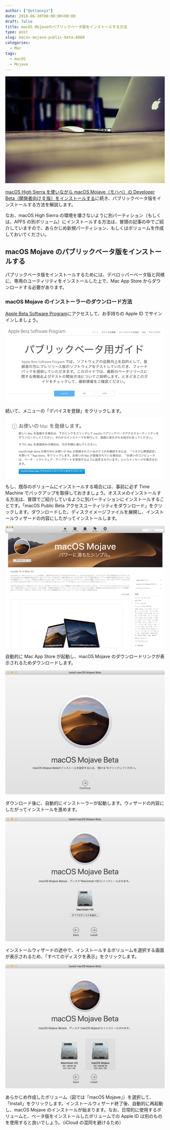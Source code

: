 ```yaml
---
author: ["@ottanxyz"]
date: 2018-06-30T00:00:00+00:00
draft: false
title: macOS Mojaveのパブリックベータ版をインストールする方法
type: post
slug: macos-mojave-public-beta-6868
categories:
  - Mac
tags:
  - macOS
  - Mojave
---
```


![](180630-5b37015fbfc13.jpg)

[macOS High Sierra を使いながら macOS Mojave（モハべ）の Developer Beta（開発者向け β 版）をインストールする](/posts/2018/06/macos-mojave-download-how-to-install-6768/)に続き、パブリックベータ版をインストールする方法を解説します。

なお、macOS High Sierra の環境を壊さないように別パーティション（もしくは、APFS の別ボリューム）にインストールする方法は、冒頭の記事の中でご紹介していますので、あらかじめ新規パーティション、もしくはボリュームを作成しておいてください。

## macOS Mojave のパブリックベータ版をインストールする

パブリックベータ版をインストールするためには、デベロッパーベータ版と同様に、専用のユーティリティをインストールした上で、Mac App Store からダウンロードする必要があります。

### macOS Mojave のインストーラーのダウンロード方法

[Apple Beta Software Program](https://beta.apple.com/sp/ja/betaprogram/)にアクセスして、お手持ちの Apple ID でサインインしましょう。

![](180630-5b3701d550e1b.png)

続いて、メニューの「デバイスを登録」をクリックします。

![](180630-5b3701f6d5bb5.png)

もし、既存のボリュームにインストールする場合には、事前に必ず Time Machine でバックアップを取得しておきましょう。オススメのインストールする方法は、冒頭でご紹介しているように別パーティションにインストールすることです。「macOS Public Beta アクセスユーティリティをダウンロード」をクリックします。ダウンロードした、ディスクイメージファイルを展開し、インストールウィザードの内容にしたがってインストールします。

![](180630-5b37022024bbc.png)

自動的に Mac App Store が起動し、macOS Mojave のダウンロードリンクが表示されるためダウンロードします。

![](180630-5b37028fedbd9.png)

ダウンロード後に、自動的にインストーラーが起動します。ウィザードの内容にしたがってインストールを進めます。

![](180630-5b3702997e92d.png)

インストールウィザードの途中で、インストールするボリュームを選択する画面が表示されるため、「すべてのディスクを表示」をクリックします。

![](180630-5b3702a2c6bfe.png)

あらかじめ作成したボリューム（図では「macOS Mojave」）を選択して、「Install」をクリックします。インストールウィザード終了後、自動的に再起動し、macOS Mojave のインストールが始まります。なお、日常的に使用するボリュームと、ベータ版をインストールしたボリュームでの Apple ID は別のものを使用すると良いでしょう。（iCloud の混同を避けるため）
